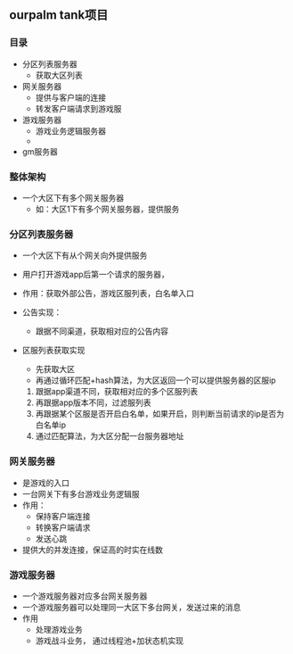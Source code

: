 ## ourpalm tank项目

### 目录
 * 分区列表服务器
   + 获取大区列表
 * 网关服务器
   + 提供与客户端的连接
   + 转发客户端请求到游戏服
 * 游戏服务器
   + 游戏业务逻辑服务器
   + 
 * gm服务器
### 整体架构
 * 一个大区下有多个网关服务器
   + 如：大区1下有多个网关服务器，提供服务
   
### 分区列表服务器
 * 一个大区下有从个网关向外提供服务
 * 用户打开游戏app后第一个请求的服务器，
 * 作用：获取外部公告，游戏区服列表，白名单入口
 * 公告实现：
   + 跟据不同渠道，获取相对应的公告内容
   
 * 区服列表获取实现
   + 先获取大区
   + 再通过循环匹配+hash算法，为大区返回一个可以提供服务器的区服ip
   
   1. 跟据app渠道不同，获取相对应的多个区服列表
   2. 再跟据app版本不同，过滤服列表
   3. 再跟据某个区服是否开启白名单，如果开启，则判断当前请求的ip是否为白名单ip
   4. 通过匹配算法，为大区分配一台服务器地址
   
### 网关服务器
 * 是游戏的入口
 * 一台网关下有多台游戏业务逻辑服
 * 作用：
   + 保持客户端连接
   + 转换客户端请求
   + 发送心跳
 * 提供大的并发连接，保证高的时实在线数
 
### 游戏服务器
 * 一个游戏服务器对应多台网关服务器
 * 一个游戏服务器可以处理同一大区下多台网关，发送过来的消息
 * 作用
   + 处理游戏业务
   + 游戏战斗业务， 通过线程池+加状态机实现
   
